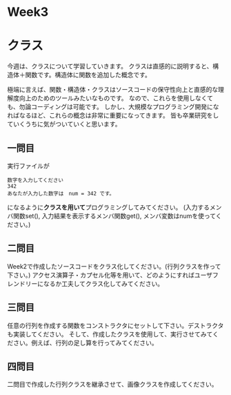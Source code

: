 # Week3
# クラス
今週は、クラスについて学習していきます。
クラスは直感的に説明すると、構造体＋関数です。構造体に関数を追加した概念です。

極端に言えば、関数・構造体・クラスはソースコードの保守性向上と直感的な理解度向上のためのツールみたいなものです。
なので、これらを使用しなくても、勿論コーディングは可能です。
しかし、大規模なプログラミング開発になればなるほど、これらの概念は非常に重要になってきます。
皆も卒業研究をしていくうちに気がついていくと思います。

## 一問目
実行ファイルが
```
数字を入力してください
342
あなたが入力した数字は　num = 342 です。
```
になるように**クラスを用いて**プログラミングしてみてください。
(入力するメンバ関数set(), 入力結果を表示するメンバ関数get(), メンバ変数はnumを使ってください。)

## 二問目
Week2で作成したソースコードをクラス化してください。(行列クラスを作って下さい。)
アクセス演算子・カプセル化等を用いて、どのようにすればユーザフレンドリーになるか工夫してクラス化してみてください。

## 三問目
任意の行列を作成する関数をコンストラクタにセットして下さい。デストラクタも実装してください。
そして、作成したクラスを使用して、実行させてみてください。例えば、行列の足し算を行ってみてください。

## 四問目
二問目で作成した行列クラスを継承させて、画像クラスを作成してください。
